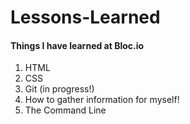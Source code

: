 # Lessons-Learned

#### Things I have learned at Bloc.io

1. HTML
2. CSS
3. Git (in progress!)
4. How to gather information for myself!
5. The Command Line
